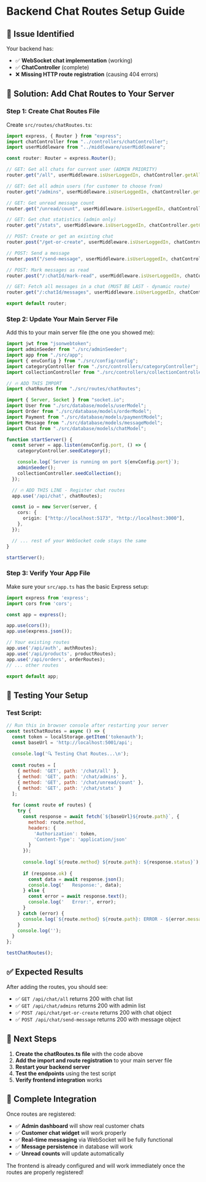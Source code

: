 # Backend Chat Routes Setup Guide

## 🚨 **Issue Identified**

Your backend has:
- ✅ **WebSocket chat implementation** (working)
- ✅ **ChatController** (complete)
- ❌ **Missing HTTP route registration** (causing 404 errors)

## 🔧 **Solution: Add Chat Routes to Your Server**

### **Step 1: Create Chat Routes File**

Create `src/routes/chatRoutes.ts`:

```typescript
import express, { Router } from "express";
import chatController from "../controllers/chatController";
import userMiddleware from "../middleware/userMiddleware";

const router: Router = express.Router();

// GET: Get all chats for current user (ADMIN PRIORITY)
router.get("/all", userMiddleware.isUserLoggedIn, chatController.getAllChats);

// GET: Get all admin users (for customer to choose from)
router.get("/admins", userMiddleware.isUserLoggedIn, chatController.getAdminUsers);

// GET: Get unread message count
router.get("/unread/count", userMiddleware.isUserLoggedIn, chatController.getUnreadCount);

// GET: Get chat statistics (admin only)
router.get("/stats", userMiddleware.isUserLoggedIn, chatController.getChatStats);

// POST: Create or get an existing chat
router.post("/get-or-create", userMiddleware.isUserLoggedIn, chatController.getOrCreateChat);

// POST: Send a message
router.post("/send-message", userMiddleware.isUserLoggedIn, chatController.sendMessage);

// POST: Mark messages as read
router.post("/:chatId/mark-read", userMiddleware.isUserLoggedIn, chatController.markMessageAsRead);

// GET: Fetch all messages in a chat (MUST BE LAST - dynamic route)
router.get("/:chatId/messages", userMiddleware.isUserLoggedIn, chatController.getChatMessages);

export default router;
```

### **Step 2: Update Your Main Server File**

Add this to your main server file (the one you showed me):

```typescript
import jwt from "jsonwebtoken";
import adminSeeder from "./src/adminSeeder";
import app from "./src/app";
import { envConfig } from "./src/config/config";
import categoryController from "./src/controllers/categoryController";
import collectionController from "./src/controllers/collectionController";

// 🔥 ADD THIS IMPORT
import chatRoutes from "./src/routes/chatRoutes";

import { Server, Socket } from "socket.io";
import User from "./src/database/models/userModel";
import Order from "./src/database/models/orderModel";
import Payment from "./src/database/models/paymentModel";
import Message from "./src/database/models/messageModel";
import Chat from "./src/database/models/chatModel";

function startServer() {
  const server = app.listen(envConfig.port, () => {
    categoryController.seedCategory();

    console.log(`Server is running on port ${envConfig.port}`);
    adminSeeder();
    collectionController.seedCollection();
  });

  // 🔥 ADD THIS LINE - Register chat routes
  app.use('/api/chat', chatRoutes);

  const io = new Server(server, {
    cors: {
      origin: ["http://localhost:5173", "http://localhost:3000"],
    },
  });

  // ... rest of your WebSocket code stays the same
}

startServer();
```

### **Step 3: Verify Your App File**

Make sure your `src/app.ts` has the basic Express setup:

```typescript
import express from 'express';
import cors from 'cors';

const app = express();

app.use(cors());
app.use(express.json());

// Your existing routes
app.use('/api/auth', authRoutes);
app.use('/api/products', productRoutes);
app.use('/api/orders', orderRoutes);
// ... other routes

export default app;
```

## 🧪 **Testing Your Setup**

### **Test Script:**
```javascript
// Run this in browser console after restarting your server
const testChatRoutes = async () => {
  const token = localStorage.getItem('tokenauth');
  const baseUrl = 'http://localhost:5001/api';
  
  console.log('🔍 Testing Chat Routes...\n');
  
  const routes = [
    { method: 'GET', path: '/chat/all' },
    { method: 'GET', path: '/chat/admins' },
    { method: 'GET', path: '/chat/unread/count' },
    { method: 'GET', path: '/chat/stats' }
  ];
  
  for (const route of routes) {
    try {
      const response = await fetch(`${baseUrl}${route.path}`, {
        method: route.method,
        headers: {
          'Authorization': token,
          'Content-Type': 'application/json'
        }
      });
      
      console.log(`${route.method} ${route.path}: ${response.status}`);
      
      if (response.ok) {
        const data = await response.json();
        console.log('   Response:', data);
      } else {
        const error = await response.text();
        console.log('   Error:', error);
      }
    } catch (error) {
      console.log(`${route.method} ${route.path}: ERROR - ${error.message}`);
    }
    console.log('');
  }
};

testChatRoutes();
```

## ✅ **Expected Results**

After adding the routes, you should see:
- ✅ `GET /api/chat/all` returns 200 with chat list
- ✅ `GET /api/chat/admins` returns 200 with admin list
- ✅ `POST /api/chat/get-or-create` returns 200 with chat object
- ✅ `POST /api/chat/send-message` returns 200 with message object

## 🔄 **Next Steps**

1. **Create the chatRoutes.ts file** with the code above
2. **Add the import and route registration** to your main server file
3. **Restart your backend server**
4. **Test the endpoints** using the test script
5. **Verify frontend integration** works

## 🚀 **Complete Integration**

Once routes are registered:
- ✅ **Admin dashboard** will show real customer chats
- ✅ **Customer chat widget** will work properly
- ✅ **Real-time messaging** via WebSocket will be fully functional
- ✅ **Message persistence** in database will work
- ✅ **Unread counts** will update automatically

The frontend is already configured and will work immediately once the routes are properly registered! 